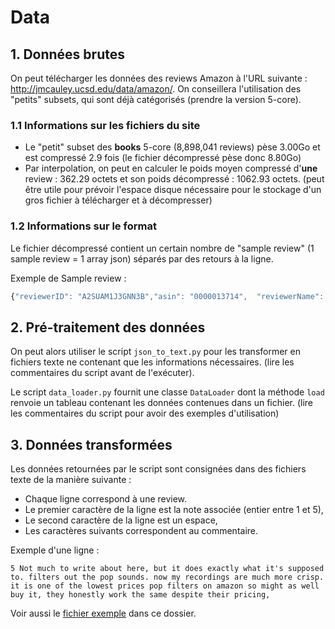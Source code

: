 # Data

## 1. Données brutes
On peut télécharger les données des reviews Amazon à l'URL suivante : http://jmcauley.ucsd.edu/data/amazon/. On conseillera l'utilisation des "petits" subsets, qui sont déjà catégorisés (prendre la version 5-core).

### 1.1 Informations sur les fichiers du site
- Le "petit" subset des **books** 5-core (8,898,041 reviews) pèse 3.00Go et est compressé 2.9 fois (le fichier décompressé pèse donc 8.80Go)
- Par interpolation, on peut en calculer le poids moyen compressé d'**une** review : 362.29 octets et son poids décompressé : 1062.93 octets. (peut être utile pour prévoir l'espace disque nécessaire pour le stockage d'un gros fichier à télécharger et à décompresser)

### 1.2 Informations sur le format
Le fichier décompressé contient un certain nombre de "sample review" (1 sample review = 1 array json) séparés par des retours à la ligne.

Exemple de Sample review : 
```javascript
{"reviewerID": "A2SUAM1J3GNN3B","asin": "0000013714",  "reviewerName": "J. McDonald",  "helpful": [2, 3],  "reviewText": "I bought this for my husband who plays the piano.  He is having a wonderful time playing these old hymns.  The music  is at times hard to read because we think the book was published for singing from more than playing from.  Great purchase though!",  "overall": 5.0,  "summary": "Heavenly Highway Hymns",  "unixReviewTime": 1252800000,  "reviewTime": "09 13, 2009"}
```


## 2. Pré-traitement des données
On peut alors utiliser le script `json_to_text.py` pour les transformer en fichiers texte ne contenant que les informations nécessaires. (lire les commentaires du script avant de l'exécuter).

Le script `data_loader.py` fournit une classe `DataLoader` dont la méthode `load` renvoie un tableau contenant les données contenues dans un fichier. (lire les commentaires du script pour avoir des exemples d'utilisation)  

## 3. Données transformées

Les données retournées par le script sont consignées dans des fichiers texte de la manière suivante : 

* Chaque ligne correspond à une review.
* Le premier caractère de la ligne est la note associée (entier entre 1 et 5),
* Le second caractère de la ligne est un espace,
* Les caractères suivants correspondent au commentaire.

Exemple d'une ligne :
```
5 Not much to write about here, but it does exactly what it's supposed to. filters out the pop sounds. now my recordings are much more crisp. it is one of the lowest prices pop filters on amazon so might as well buy it, they honestly work the same despite their pricing,
```

Voir aussi le [fichier exemple](./instruments.txt) dans ce dossier.

